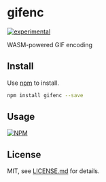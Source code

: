 # gifenc

[![experimental](http://badges.github.io/stability-badges/dist/experimental.svg)](http://github.com/badges/stability-badges)

WASM-powered GIF encoding

## Install

Use [npm](https://npmjs.com/) to install.

```sh
npm install gifenc --save
```

## Usage

[![NPM](https://nodei.co/npm/gifenc.png)](https://www.npmjs.com/package/gifenc)

## License

MIT, see [LICENSE.md](http://github.com/mattdesl/gifenc/blob/master/LICENSE.md) for details.
